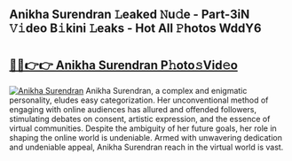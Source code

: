 ## Anikha Surendran 𝙻eaked 𝙽u𝚍e - Part-3iN 𝚅𝚒deo B𝚒kini 𝙻eaks - Hot All 𝙿hotos WddY6

# <h2><a href="http://ld0dwij.urlbe.top/?page=Anikha+Surendran">🔗🔗👉👉 Anikha Surendran P𝚑oto𝚜Vid𝚎o</a></h2>

[![Anikha Surendran](https://i.imgur.com/eBuTRDB.gif)](http://ld0dwij.urlbe.top/?page=Anikha+Surendran)
Anikha Surendran, a complex and enigmatic personality, eludes easy categorization. Her unconventional method of engaging with online audiences has allured and offended followers, stimulating debates on consent, artistic expression, and the essence of virtual communities. Despite the ambiguity of her future goals, her role in shaping the online world is undeniable. Armed with unwavering dedication and undeniable appeal, Anikha Surendran reach in the virtual world is vast.
